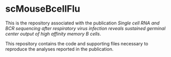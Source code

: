 # scMouseBcellFlu

This is the repository associated with the publication _Single cell RNA and BCR sequencing after respiratory virus infection reveals sustained germinal center output of high affinity memory B cells_.

This repository contains the code and supporting files necessary to reproduce the analyses reported in the publication.
